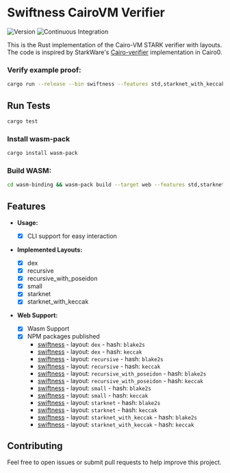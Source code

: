 # Swiftness CairoVM Verifier

![Version](https://img.shields.io/badge/v0.0.3-green?style=flat-square&logo=git&logoColor=white&label=version)
![Continuous Integration](https://img.shields.io/github/actions/workflow/status/iosis-tech/swiftness/ci.yml?style=flat-square&logo=githubactions&logoColor=white&label=Continuous%20Integration)

This is the Rust implementation of the Cairo-VM STARK verifier with layouts. The code is inspired by StarkWare's [Cairo-verifier](https://github.com/starkware-libs/cairo-lang) implementation in Cairo0.

### Verify example proof:

```sh
cargo run --release --bin swiftness --features std,starknet_with_keccak,keccak --no-default-features -- --proof examples/proofs/starknet_with_keccak/cairo0_example_proof.json 
```

## Run Tests

```sh
cargo test
```

### Install wasm-pack
```sh
cargo install wasm-pack
```

### Build WASM:

```sh
cd wasm-binding && wasm-pack build --target web --features std,starknet_with_keccak,blake2s --no-default-features
```

## Features

- **Usage:**

  - [x] CLI support for easy interaction

- **Implemented Layouts:**

  - [x] dex
  - [x] recursive
  - [x] recursive_with_poseidon
  - [x] small
  - [x] starknet
  - [x] starknet_with_keccak

- **Web Support:**
  - [x] Wasm Support
  - [x] NPM packages published
    - [swiftness](https://www.npmjs.com/package/swiftness-dex-blake2s) - layout: `dex` - hash: `blake2s`
    - [swiftness](https://www.npmjs.com/package/swiftness-dex-keccak) - layout: `dex` - hash: `keccak`
    - [swiftness](https://www.npmjs.com/package/swiftness-recursive-blake2s) - layout: `recursive` - hash: `blake2s`
    - [swiftness](https://www.npmjs.com/package/swiftness-recursive-keccak) - layout: `recursive` - hash: `keccak`
    - [swiftness](https://www.npmjs.com/package/swiftness-recursive-with-poseidon-blake2s) - layout: `recursive_with_poseidon` - hash: `blake2s`
    - [swiftness](https://www.npmjs.com/package/swiftness-recursive-with-poseidon-keccak) - layout: `recursive_with_poseidon` - hash: `keccak`
    - [swiftness](https://www.npmjs.com/package/swiftness-small-blake2s) - layout: `small` - hash: `blake2s`
    - [swiftness](https://www.npmjs.com/package/swiftness-small-keccak) - layout: `small` - hash: `keccak`
    - [swiftness](https://www.npmjs.com/package/swiftness-starknet-blake2s) - layout: `starknet` - hash: `blake2s`
    - [swiftness](https://www.npmjs.com/package/swiftness-starknet-keccak) - layout: `starknet` - hash: `keccak`
    - [swiftness](https://www.npmjs.com/package/swiftness-starknet-with-keccak-blake2s) - layout: `starknet_with_keccak` - hash: `blake2s`
    - [swiftness](https://www.npmjs.com/package/swiftness-starknet-with-keccak-keccak) - layout: `starknet_with_keccak` - hash: `keccak`

## Contributing

Feel free to open issues or submit pull requests to help improve this project.
